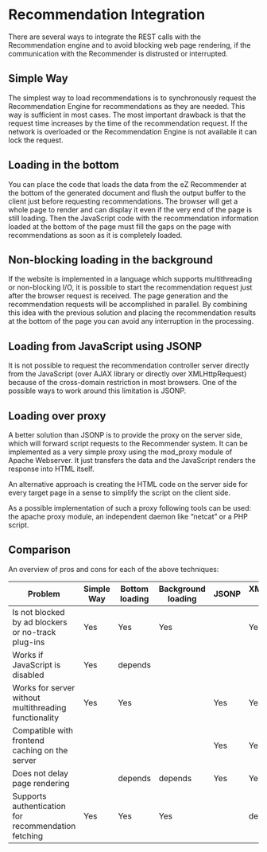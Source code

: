 # Recommendation Integration

There are several ways to integrate the REST calls with the Recommendation engine and to avoid blocking web page rendering, if the communication with the Recommender is distrusted or interrupted.

## Simple Way

The simplest way to load recommendations is to synchronously request the Recommendation Engine for recommendations as they are needed. This way is sufficient in most cases. The most important drawback is that the request time increases by the time of the recommendation request. If the network is overloaded or the Recommendation Engine is not available it can lock the request.

## Loading in the bottom

You can place the code that loads the data from the eZ Recommender at the bottom of the generated document and flush the output buffer to the client just before requesting recommendations. The browser will get a whole page to render and can display it even if the very end of the page is still loading. Then the JavaScript code with the recommendation information loaded at the bottom of the page must fill the gaps on the page with recommendations as soon as it is completely loaded.

## Non-blocking loading in the background

If the website is implemented in a language which supports multithreading or non-blocking I/O, it is possible to start the recommendation request just after the browser request is received. The page generation and the recommendation requests will be accomplished in parallel. By combining this idea with the previous solution and placing the recommendation results at the bottom of the page you can avoid any interruption in the processing.

## Loading from JavaScript using JSONP

It is not possible to request the recommendation controller server directly from the JavaScript (over AJAX library or directly over XMLHttpRequest) because of the cross-domain restriction in most browsers. One of the possible ways to work around this limitation is JSONP.

## Loading over proxy

A better solution than JSONP is to provide the proxy on the server side, which will forward script requests to the Recommender system. It can be implemented as a very simple proxy using the mod\_proxy module of Apache Webserver. It just transfers the data and the JavaScript renders the response into HTML itself.

An alternative approach is creating the HTML code on the server side for every target page in a sense to simplify the script on the client side.

As a possible implementation of such a proxy following tools can be used: the apache proxy module, an independent daemon like “netcat” or a PHP script.

## Comparison

An overview of pros and cons for each of the above techniques:

|Problem|Simple Way|Bottom loading|Background loading|JSONP|XMLHttpRequest + Proxy|
|---|---|---|---|---|---|
|Is not blocked by ad blockers or no-track plug-ins|Yes|Yes|Yes||Yes|
|Works if JavaScript is disabled|Yes|depends||||	 	 
|Works for server without multithreading functionality|Yes|Yes||Yes|Yes|
|Compatible with frontend caching on the server||||Yes|Yes|
|Does not delay page rendering||depends|depends|Yes|Yes|
|Supports authentication for recommendation fetching|Yes|Yes|Yes||depends|

